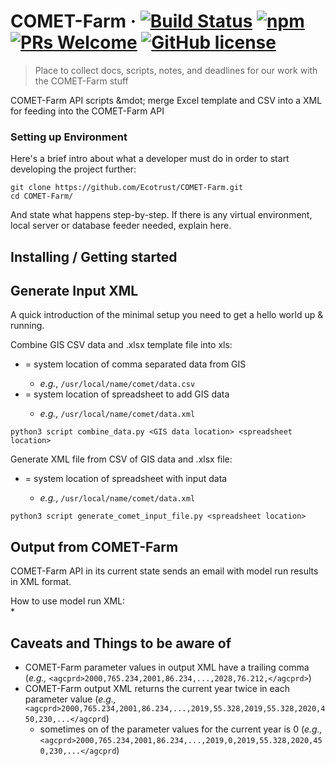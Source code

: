 # COMET-Farm &middot; [![Build Status](https://img.shields.io/travis/npm/npm/latest.svg?style=flat-square)](https://travis-ci.org/npm/npm) [![npm](https://img.shields.io/npm/v/npm.svg?style=flat-square)](https://www.npmjs.com/package/npm) [![PRs Welcome](https://img.shields.io/badge/PRs-welcome-brightgreen.svg?style=flat-square)](http://makeapullrequest.com) [![GitHub license](https://img.shields.io/badge/license-MIT-blue.svg?style=flat-square)](https://github.com/your/your-project/blob/master/LICENSE)
> Place to collect docs, scripts, notes, and deadlines for our work with the COMET-Farm stuff

COMET-Farm API scripts &mdot; merge Excel template and CSV into a XML for feeding into the COMET-Farm API

### Setting up Environment

Here's a brief intro about what a developer must do in order to start developing
the project further:

```shell
git clone https://github.com/Ecotrust/COMET-Farm.git
cd COMET-Farm/
```

And state what happens step-by-step. If there is any virtual environment, local server or database feeder needed, explain here.

## Installing / Getting started


## Generate Input XML

A quick introduction of the minimal setup you need to get a hello world up &
running.

Combine GIS CSV data and .xlsx template file into xls:

  - <GIS data location> = system location of comma separated data from GIS
    - *e.g.*, `/usr/local/name/comet/data.csv`
  - <spreadsheet locatiion> = system location of spreadsheet to add GIS data
    - *e.g.*, `/usr/local/name/comet/data.xml`

```shell
python3 script combine_data.py <GIS data location> <spreadsheet location>
```

Generate XML file from CSV of GIS data and .xlsx file:

  - <spreadsheet locatiion> = system location of spreadsheet with input data
    - *e.g.*, `/usr/local/name/comet/data.xml`
```shell
python3 script generate_comet_input_file.py <spreadsheet location>
```

## Output from COMET-Farm  

COMET-Farm API in its current state sends an email with model run results in XML format.

How to use model run XML:  
  *

## Caveats and Things to be aware of
  * COMET-Farm parameter values in output XML have a trailing comma
    (*e.g.,* `<agcprd>2000,765.234,2001,86.234,...,2028,76.212,</agcprd>`)
  * COMET-Farm output XML returns the current year twice in each parameter value
    (*e.g.,* `<agcprd>2000,765.234,2001,86.234,...,2019,55.328,2019,55.328,2020,450,230,...</agcprd`)
    * sometimes on of the parameter values for the current year is 0
      (*e.g.,* `<agcprd>2000,765.234,2001,86.234,...,2019,0,2019,55.328,2020,450,230,...</agcprd`)
